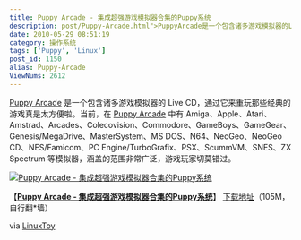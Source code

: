 ```yaml
---
title: Puppy Arcade - 集成超强游戏模拟器合集的Puppy系统
description: post/Puppy-Arcade.html">PuppyArcade是一个包含诸多游戏模拟器的LiveCD，通过它来重玩那些经典的游戏真是太方便啦。当前，在post/Puppy-Arcade.html">PuppyArcade中有Amiga、Apple、Atari、Amstrad、Arcades、Colecovision、Commodore、GameBoys、GameGear、Genesis/MegaDrive、MasterSystem、MSDOS、N64、NeoGeo、NeoGeoCD、NES/Famicom、PCEngine/TurboGrafix、PSX、ScummVM、SNES、ZXSpectrum等模拟器，涵盖的范围非常广泛，游戏玩家切莫错过。post/Puppy-Arcade.html">
date: 2010-05-29 08:51:19
category: 操作系统
tags: ['Puppy', 'Linux']
post_id: 1150
alias: Puppy-Arcade
ViewNums: 2612
---
```


[Puppy Arcade](/blog/puppy-arcade) 是一个包含诸多游戏模拟器的 Live CD，通过它来重玩那些经典的游戏真是太方便啦。当前，在 [Puppy Arcade](/blog/puppy-arcade) 中有 Amiga、Apple、Atari、Amstrad、Arcades、Colecovision、Commodore、GameBoys、GameGear、Genesis/MegaDrive、MasterSystem、MS DOS、N64、NeoGeo、NeoGeo CD、NES/Famicom、PC Engine/TurboGrafix、PSX、ScummVM、SNES、ZX Spectrum 等模拟器，涵盖的范围非常广泛，游戏玩家切莫错过。

[![Puppy Arcade - 集成超强游戏模拟器合集的Puppy系统](http://linuxtoy.org/images/2010/05/thumb-puppy-arcade.png)](/blog/puppy-arcade)

【[**Puppy Arcade - 集成超强游戏模拟器合集的Puppy系统**](/blog/puppy-arcade)】
[下载地址](http://www.multiupload.com/6B1JBGBWBA)（105M，自行翻*墙）

via [LinuxToy](http://linuxtoy.org/)

